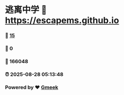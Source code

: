 # 逃离中学 :link: https://escapems.github.io 
### :page_facing_up: [15](https://escapems.github.io/tag.html) 
### :speech_balloon: 0 
### :hibiscus: 166048 
### :alarm_clock: 2025-08-28 05:13:48 
### Powered by :heart: [Gmeek](https://github.com/Meekdai/Gmeek)
